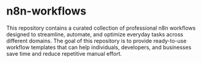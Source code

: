 # n8n-workflows
This repository contains a curated collection of professional n8n workflows designed to streamline, automate, and optimize everyday tasks across different domains. The goal of this repository is to provide ready-to-use workflow templates that can help individuals, developers, and businesses save time and reduce repetitive manual effort.

